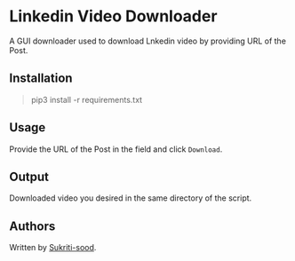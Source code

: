 # Linkedin Video Downloader

A GUI downloader used to download Lnkedin video by providing URL of the Post.

## Installation

> pip3 install -r requirements.txt
## Usage

Provide the URL of the Post in the field and click `Download`.

## Output

Downloaded video you desired in the same directory of the script.

## Authors

Written by [Sukriti-sood](https://www.github.com/Sukriti-sood).


